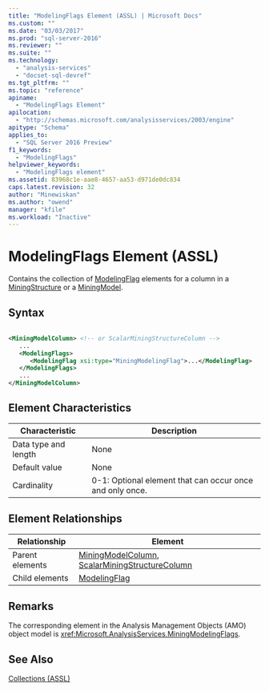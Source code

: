 ```yaml
---
title: "ModelingFlags Element (ASSL) | Microsoft Docs"
ms.custom: ""
ms.date: "03/03/2017"
ms.prod: "sql-server-2016"
ms.reviewer: ""
ms.suite: ""
ms.technology: 
  - "analysis-services"
  - "docset-sql-devref"
ms.tgt_pltfrm: ""
ms.topic: "reference"
apiname: 
  - "ModelingFlags Element"
apilocation: 
  - "http://schemas.microsoft.com/analysisservices/2003/engine"
apitype: "Schema"
applies_to: 
  - "SQL Server 2016 Preview"
f1_keywords: 
  - "ModelingFlags"
helpviewer_keywords: 
  - "ModelingFlags element"
ms.assetid: 83968c1e-aae8-4657-aa53-d971de0dc834
caps.latest.revision: 32
author: "Minewiskan"
ms.author: "owend"
manager: "kfile"
ms.workload: "Inactive"
---
```

# ModelingFlags Element (ASSL)
  Contains the collection of [ModelingFlag](../../../analysis-services/scripting/objects/modelingflag-element-assl.md) elements for a column in a [MiningStructure](../../../analysis-services/scripting/objects/miningstructure-element-assl.md) or a [MiningModel](../../../analysis-services/scripting/objects/miningmodel-element-assl.md).  
  
## Syntax  
  
```xml  
  
<MiningModelColumn> <!-- or ScalarMiningStructureColumn -->  
   ...  
   <ModelingFlags>  
      <ModelingFlag xsi:type="MiningModelingFlag">...</ModelingFlag>  
   </ModelingFlags>  
   ...  
</MiningModelColumn>  
```  
  
## Element Characteristics  
  
|Characteristic|Description|  
|--------------------|-----------------|  
|Data type and length|None|  
|Default value|None|  
|Cardinality|0-1: Optional element that can occur once and only once.|  
  
## Element Relationships  
  
|Relationship|Element|  
|------------------|-------------|  
|Parent elements|[MiningModelColumn](../../../analysis-services/scripting/data-type/miningmodelcolumn-data-type-assl.md), [ScalarMiningStructureColumn](../../../analysis-services/scripting/data-type/scalarminingstructurecolumn-data-type-assl.md)|  
|Child elements|[ModelingFlag](../../../analysis-services/scripting/objects/modelingflag-element-assl.md)|  
  
## Remarks  
 The corresponding element in the Analysis Management Objects (AMO) object model is <xref:Microsoft.AnalysisServices.MiningModelingFlags>.  
  
## See Also  
 [Collections &#40;ASSL&#41;](../../../analysis-services/scripting/collections/collections-assl.md)  
  
  
